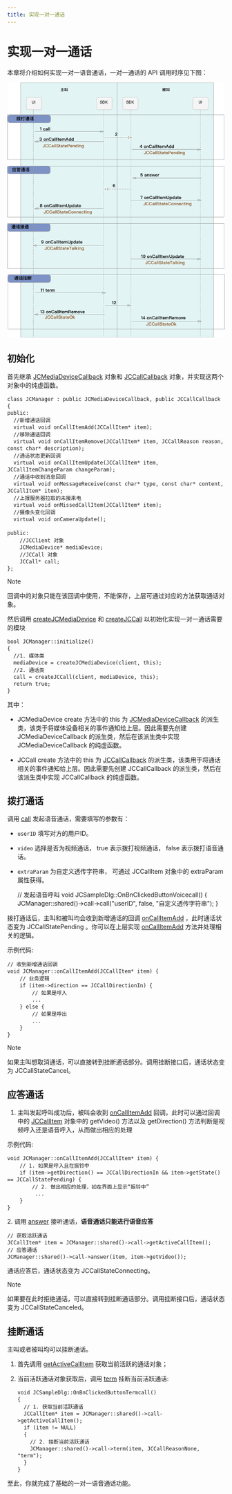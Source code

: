 ```yaml
---
title: 实现一对一通话
---
```

# 实现一对一通话

本章将介绍如何实现一对一语音通话，一对一通话的 API 调用时序见下图：

![../../../../\_images/1-1workflowios.png](../../../../_images/1-1workflowios.png)



## 初始化

首先继承
[JCMediaDeviceCallback](https://developer.juphoon.com/portal/reference/V2.1/windows/C++/html/class_j_c_media_device_callback.html)
对象和
[JCCallCallback](https://developer.juphoon.com/portal/reference/V2.1/windows/C++/html/class_j_c_call_callback.html)
对象，并实现这两个对象中的纯虚函数。





    class JCManager : public JCMediaDeviceCallback, public JCCallCallback
    {
    public:
      //新增通话回调
      virtual void onCallItemAdd(JCCallItem* item);
      //移除通话回调
      virtual void onCallItemRemove(JCCallItem* item, JCCallReason reason, const char* description);
      //通话状态更新回调
      virtual void onCallItemUpdate(JCCallItem* item, JCCallItemChangeParam changeParam);
      //通话中收到消息回调
      virtual void onMessageReceive(const char* type, const char* content, JCCallItem* item);
      //上报服务器拉取的未接来电
      virtual void onMissedCallItem(JCCallItem* item);
      //摄像头变化回调
      virtual void onCameraUpdate();
    
    public:
        //JCClient 对象
        JCMediaDevice* mediaDevice;
        //JCCall 对象
        JCCall* call;
    };







Note

回调中的对象只能在该回调中使用，不能保存，上层可通过对应的方法获取通话对象。



然后调用
[createJCMediaDevice](https://developer.juphoon.com/portal/reference/V2.1/windows/C++/html/_j_c_media_device_8h.html#a96a10766264f3c12af531b70cb9c9749)
和
[createJCCall](https://developer.juphoon.com/portal/reference/V2.1/windows/C++/html/_j_c_call_8h.html#a29320972a659ce8eaf4994576103a62c)
以初始化实现一对一通话需要的模块





    bool JCManager::initialize()
    {
      //1. 媒体类
      mediaDevice = createJCMediaDevice(client, this);
      //2. 通话类
      call = createJCCall(client, mediaDevice, this);
      return true;
    }





其中：

  - JCMediaDevice create 方法中的 this 为
    [JCMediaDeviceCallback](https://developer.juphoon.com/portal/reference/V2.1/windows/C++/html/class_j_c_media_device_callback.html)
    的派生类，该类于将媒体设备相关的事件通知给上层。因此需要先创建 JCMediaDeviceCallback
    的派生类，然后在该派生类中实现 JCMediaDeviceCallback
    的纯虚函数。

  - JCCall create 方法中的 this 为
    [JCCallCallback](https://developer.juphoon.com/portal/reference/V2.1/windows/C++/html/class_j_c_call_callback.html)
    的派生类，该类用于将通话相关的事件通知给上层。因此需要先创建 JCCallCallback 的派生类，然后在该派生类中实现
    JCCallCallback 的纯虚函数。





## 拨打通话

调用
[call](https://developer.juphoon.com/portal/reference/V2.1/windows/C++/html/class_j_c_call.html#a7b2d614431cb23e82ea18b77deb50549)
发起语音通话，需要填写的参数有：

  - `userID` 填写对方的用户ID。

  - `video` 选择是否为视频通话， true 表示拨打视频通话， false 表示拨打语音通话。

  - `extraParam` 为自定义透传字符串， 可通过 JCCallItem 对象中的 extraParam 属性获得。





    // 发起语音呼叫
    void JCSampleDlg::OnBnClickedButtonVoicecall()
    {
      JCManager::shared()->call->call("userID", false, "自定义透传字符串");
    }





拨打通话后，主叫和被叫均会收到新增通话的回调
[onCallItemAdd](https://developer.juphoon.com/portal/reference/V2.1/windows/C++/html/class_j_c_call_callback.html#a2188f777767ca071c145d4a50687ce63)
，此时通话状态变为 JCCallStatePending 。你可以在上层实现
[onCallItemAdd](https://developer.juphoon.com/portal/reference/V2.1/windows/C++/html/class_j_c_call_callback.html#a2188f777767ca071c145d4a50687ce63)
方法并处理相关的逻辑。

示例代码:





    // 收到新增通话回调
    void JCManager::onCallItemAdd(JCCallItem* item) {
        // 业务逻辑
        if (item->direction == JCCallDirectionIn) {
            // 如果是呼入
            ...
        } else {
            // 如果是呼出
            ...
        }
    }







Note

如果主叫想取消通话，可以直接转到挂断通话部分。调用挂断接口后，通话状态变为 JCCallStateCancel。







## 应答通话

1.  主叫发起呼叫成功后，被叫会收到
    [onCallItemAdd](https://developer.juphoon.com/portal/reference/V2.1/windows/C++/html/class_j_c_call_callback.html#a2188f777767ca071c145d4a50687ce63)
    回调，此时可以通过回调中的
    [JCCallItem](https://developer.juphoon.com/portal/reference/V2.1/windows/C++/html/class_j_c_call_item.html)
    对象中的 getVideo() 方法以及 getDirection() 方法判断是视频呼入还是语音呼入，从而做出相应的处理

示例代码:





    void JCManager::onCallItemAdd(JCCallItem* item) {
        // 1. 如果是呼入且在振铃中
        if (item->getDirection() == JCCallDirectionIn && item->getState() == JCCallStatePending) {
            // 2. 做出相应的处理，如在界面上显示“振铃中”
             ...
        }
    }





2\. 调用
[answer](https://developer.juphoon.com/portal/reference/V2.1/windows/C++/html/class_j_c_call.html#a8e44cef3051dba33a600042c7a5bf987)
接听通话，**语音通话只能进行语音应答**





    // 获取活跃通话
    JCCallItem* item = JCManager::shared()->call->getActiveCallItem();
    // 应答通话
    JCManager::shared()->call->answer(item, item->getVideo());





通话应答后，通话状态变为 JCCallStateConnecting。



Note

如果要在此时拒绝通话，可以直接转到挂断通话部分。调用挂断接口后，通话状态变为 JCCallStateCanceled。







## 挂断通话

主叫或者被叫均可以挂断通话。

1.  首先调用
    [getActiveCallItem](https://developer.juphoon.com/portal/reference/V2.1/windows/C++/html/class_j_c_call.html#a4b5e8afc43bd12f877e37a97fec2ff7a)
    获取当前活跃的通话对象；

2.  当前活跃通话对象获取后，调用
    [term](https://developer.juphoon.com/portal/reference/V2.1/windows/C++/html/class_j_c_call.html#a168fd884512bfd5451ffa5fac83c598b)
    挂断当前活跃通话:
    
    
    
    
    
        void JCSampleDlg::OnBnClickedButtonTermcall()
        {
          // 1. 获取当前活跃通话
          JCCallItem* item = JCManager::shared()->call->getActiveCallItem();
          if (item != NULL)
          {
            // 2. 挂断当前活跃通话
            JCManager::shared()->call->term(item, JCCallReasonNone, "term");
          }
        }
    
    
    
    

至此，你就完成了基础的一对一语音通话功能。















